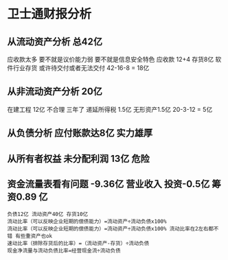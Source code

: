 # 卫士通财报分析
## 从流动资产分析 总42亿
应收款太多 要不就是议价能力弱 要不就是信息安全特色 
应收款 12+4 存货8亿  软件行业存货 或许待交付或者无法交付
42-16-8 = 18亿
## 从非流动资产分析 20亿
在建工程 12亿 不合理 三年了
递延所得税 1.5亿 无形资产1.5亿
20-3-12 = 5亿
## 从负债分析 应付账款达8亿 实力雄厚
## 从所有者权益 未分配利润 13亿 危险
## 资金流量表看有问题 -9.36亿  营业收入 投资-0.5亿 筹资0.89 亿
    负债12亿 流动资产40亿 存货10亿
    流动比率（可以反映企业短期的偿债能力）=流动资产÷流动负债x100% 
    流动比率（可以反映企业短期的偿债能力）=流动资产÷流动负债x100% 流动比率在2左右都不错 有些重资产也ok
    速动比率（排除存货后的比率）=（流动资产-存货）÷流动负债
    现金净流量与流动负债比率=经营现金流÷流动负债